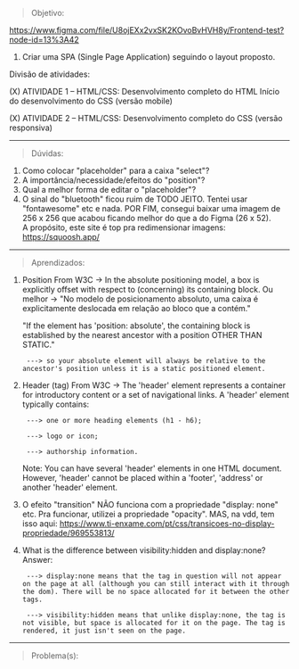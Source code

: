 > Objetivo:  

https://www.figma.com/file/U8ojEXx2vxSK2KOvoBvHVH8y/Frontend-test?node-id=13%3A42

1. Criar uma SPA (Single Page Application) seguindo o layout proposto.

Divisão de atividades:  

(X) ATIVIDADE 1 – HTML/CSS:
Desenvolvimento completo do HTML
Início do desenvolvimento do CSS (versão mobile)

(X) ATIVIDADE 2 – HTML/CSS:
Desenvolvimento completo do CSS (versão responsiva)

-------

> Dúvidas: 
1. Como colocar "placeholder" para a caixa "select"?
2. A importância/necessidade/efeitos do "position"?
3. Qual a melhor forma de editar o "placeholder"?
4. O sinal do "bluetooth" ficou ruim de TODO JEITO. Tentei usar "fontawesome" etc e nada. POR FIM, consegui baixar uma imagem de 256 x 256
que acabou ficando melhor do que a do Figma (26 x 52).  
A propósito, este site é top pra redimensionar imagens: https://squoosh.app/

-------

> Aprendizados:  
1. Position From W3C -> In the absolute positioning model, a box is explicitly offset with respect to (concerning) its containing block.
    Ou melhor -> "No modelo de posicionamento absoluto, uma caixa é explicitamente deslocada em relação ao bloco que a contém."

    "If the element has 'position: absolute', the containing block is established by the nearest ancestor with a position OTHER THAN STATIC."  

        ---> so your absolute element will always be relative to the ancestor's position unless it is a static positioned element.  

2. Header (tag) From W3C -> The 'header' element represents a container for introductory content or a set of navigational links.
    A 'header' element typically contains:  
      
        ---> one or more heading elements (h1 - h6);  

        ---> logo or icon;  

        ---> authorship information.  

    Note: You can have several 'header' elements in one HTML document. However, 'header' cannot be placed within a 'footer', 'address' or another 'header' element.

3. O efeito "transition" NÃO funciona com a propriedade "display: none" etc. Pra funcionar, utilizei a propriedade "opacity".
MAS, na vdd, tem isso aqui: https://www.ti-enxame.com/pt/css/transicoes-no-display-propriedade/969553813/ 

4. What is the difference between visibility:hidden and display:none?  
Answer:  

        ---> display:none means that the tag in question will not appear on the page at all (although you can still interact with it through the dom). There will be no space allocated for it between the other tags.

        ---> visibility:hidden means that unlike display:none, the tag is not visible, but space is allocated for it on the page. The tag is rendered, it just isn't seen on the page.   
   
--------

> Problema(s):  